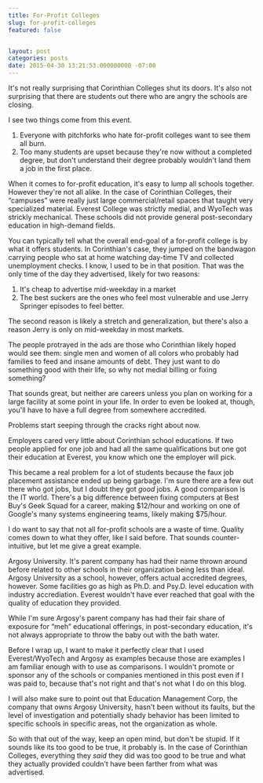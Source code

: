 ```yaml
---
title: For-Profit Colleges
slug: for-profit-colleges
featured: false


layout: post
categories: posts
date: 2015-04-30 13:21:53.000000000 -07:00
---
```


It's not really surprising that Corinthian Colleges shut its doors. It's also not surprising that there are students out there who are angry the schools are closing.

I see two things come from this event.

1. Everyone with pitchforks who hate for-profit colleges want to see them all burn.
2. Too many students are upset because they're now without a completed degree, but don't understand their degree probably wouldn't land them a job in the first place.

When it comes to for-profit education, it's easy to lump all schools together. However they're not all alike. In the case of Corinthian Colleges, their “campuses” were really just large commercial/retail spaces that taught very specialized material. Everest College was strictly medial, and WyoTech was strickly mechanical. These schools did not provide general post-secondary education in high-demand fields.

You can typically tell what the overall end-goal of a for-profit college is by what it offers students. In Corinthian's case, they jumped on the bandwagon carrying people who sat at home watching day-time TV and collected unemployment checks. I know, I used to be in that position. That was the only time of the day they advertised, likely for two reasons:

1. It's cheap to advertise mid-weekday in a market
2. The best suckers are the ones who feel most vulnerable and use Jerry Springer episodes to feel better.

The second reason is likely a stretch and generalization, but there's also a reason Jerry is only on mid-weekday in most markets.

The people protrayed in the ads are those who Corinthian likely hoped would see them: single men and women of all colors who probably had families to feed and insane amounts of debt. They just want to do something good with their life, so why not medial billing or fixing something?

That sounds great, but neither are careers unless you plan on working for a large facility at some point in your life. In order to even be looked at, though, you'll have to have a full degree from somewhere accredited.

Problems start seeping through the cracks right about now.

Employers cared very little about Corinthian school educations. If two people applied for one job and had all the same qualifications but one got their education at Everest, you know which one the employer will pick.

This became a real problem for a lot of students because the faux job placement assistance ended up being garbage. I'm sure there are a few out there who got jobs, but I doubt they got _good_ jobs. A good comparison is the IT world. There's a big difference between fixing computers at Best Buy's Geek Squad for a career, making $12/hour and working on one of Google's many systems engineering teams, likely making $75/hour.

I do want to say that not all for-profit schools are a waste of time. Quality comes down to what they offer, like I said before. That sounds counter-intuitive, but let me give a great example.

Argosy University. It's parent company has had their name thrown around before related to other schools in their organization being less than ideal. Argosy University as a school, however, offers actual accredited degrees, however. Some facilities go as high as Ph.D. and Psy.D. level education with industry accrediation. Everest wouldn't have ever reached that goal with the quality of education they provided.

While I'm sure Argosy's parent company has had their fair share of exposure for “meh” educational offerings, in post-secondary education, it's not always appropriate to throw the baby out with the bath water.

Before I wrap up, I want to make it perfectly clear that I used Everest/WyoTech and Argosy as examples because those are examples I am familiar enough with to use as comparisons. I wouldn't promote or sponsor any of the schools or companies mentioned in this post even if I was paid to, because that's not right and that's not what I do on this blog.

I will also make sure to point out that Education Management Corp, the company that owns Argosy University, hasn't been without its faults, but the level of investigation and potentially shady behavior has been limited to specific schools in specific areas, not the organization as whole.

So with that out of the way, keep an open mind, but don't be stupid. If it sounds like its too good to be true, it probably is. In the case of Corinthian Colleges, everything they _said_ they did was too good to be true and what they actually provided couldn't have been farther from what was advertised.

